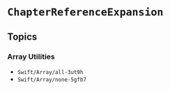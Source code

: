 # ``ChapterReferenceExpansion``

## Topics

### Array Utilities

- ``Swift/Array/all-3ut9h``
- ``Swift/Array/none-5gfb7``
